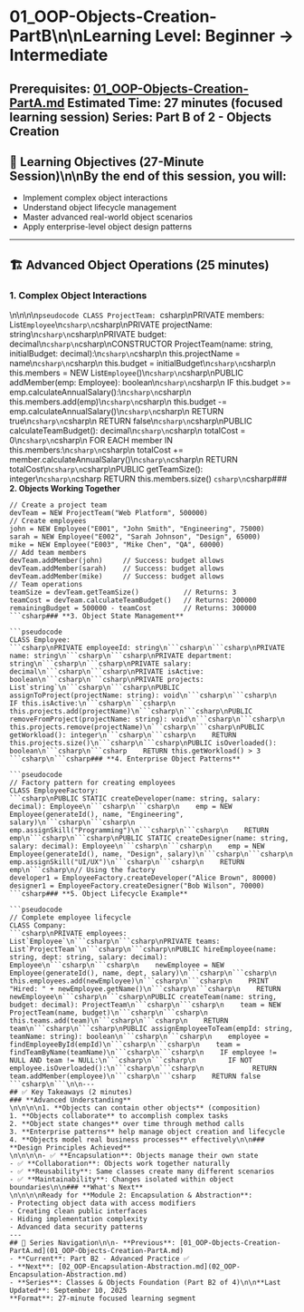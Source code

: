 # 01_OOP-Objects-Creation-PartB\n\n**Learning Level**: Beginner → Intermediate
**Prerequisites**: [01_OOP-Objects-Creation-PartA.md](01_OOP-Objects-Creation-PartA.md)
**Estimated Time**: 27 minutes (focused learning session)
**Series**: Part B of 2 - Objects Creation
---
## 🎯 Learning Objectives (27-Minute Session)\n\nBy the end of this session, you will:
- Implement complex object interactions
- Understand object lifecycle management
- Master advanced real-world object scenarios
- Apply enterprise-level object design patterns
---
## 🏗️ Advanced Object Operations (25 minutes)
### **1. Complex Object Interactions**\n\n\n\n```pseudocode
CLASS ProjectTeam:
```csharp\nPRIVATE members: List`Employee`\n```csharp\n```csharp\nPRIVATE projectName: string\n```csharp\n```csharp\nPRIVATE budget: decimal\n```csharp\n```csharp\nCONSTRUCTOR ProjectTeam(name: string, initialBudget: decimal):\n```csharp\n```csharp\n    this.projectName = name\n```csharp\n```csharp\n    this.budget = initialBudget\n```csharp\n```csharp\n    this.members = NEW List`Employee`()\n```csharp\n```csharp\nPUBLIC addMember(emp: Employee): boolean\n```csharp\n```csharp\n    IF this.budget >= emp.calculateAnnualSalary():\n```csharp\n```csharp\n        this.members.add(emp)\n```csharp\n```csharp\n        this.budget -= emp.calculateAnnualSalary()\n```csharp\n```csharp\n        RETURN true\n```csharp\n```csharp\n    RETURN false\n```csharp\n```csharp\nPUBLIC calculateTeamBudget(): decimal\n```csharp\n```csharp\n    totalCost = 0\n```csharp\n```csharp\n    FOR EACH member IN this.members:\n```csharp\n```csharp\n        totalCost += member.calculateAnnualSalary()\n```csharp\n```csharp\n    RETURN totalCost\n```csharp\n```csharp\nPUBLIC getTeamSize(): integer\n```csharp\n```csharp    RETURN this.members.size()```csharp\n```csharp### **2. Objects Working Together**
```pseudocode
// Create a project team
devTeam = NEW ProjectTeam("Web Platform", 500000)
// Create employees
john = NEW Employee("E001", "John Smith", "Engineering", 75000)
sarah = NEW Employee("E002", "Sarah Johnson", "Design", 65000)
mike = NEW Employee("E003", "Mike Chen", "QA", 60000)
// Add team members
devTeam.addMember(john)     // Success: budget allows
devTeam.addMember(sarah)    // Success: budget allows
devTeam.addMember(mike)     // Success: budget allows
// Team operations
teamSize = devTeam.getTeamSize()           // Returns: 3
teamCost = devTeam.calculateTeamBudget()   // Returns: 200000
remainingBudget = 500000 - teamCost        // Returns: 300000
```csharp### **3. Object State Management**
```pseudocode
CLASS Employee:
```csharp\nPRIVATE employeeId: string\n```csharp\n```csharp\nPRIVATE name: string\n```csharp\n```csharp\nPRIVATE department: string\n```csharp\n```csharp\nPRIVATE salary: decimal\n```csharp\n```csharp\nPRIVATE isActive: boolean\n```csharp\n```csharp\nPRIVATE projects: List`string`\n```csharp\n```csharp\nPUBLIC assignToProject(projectName: string): void\n```csharp\n```csharp\n    IF this.isActive:\n```csharp\n```csharp\n        this.projects.add(projectName)\n```csharp\n```csharp\nPUBLIC removeFromProject(projectName: string): void\n```csharp\n```csharp\n    this.projects.remove(projectName)\n```csharp\n```csharp\nPUBLIC getWorkload(): integer\n```csharp\n```csharp\n    RETURN this.projects.size()\n```csharp\n```csharp\nPUBLIC isOverloaded(): boolean\n```csharp\n```csharp    RETURN this.getWorkload() > 3```csharp\n```csharp### **4. Enterprise Object Patterns**
```pseudocode
// Factory pattern for creating employees
CLASS EmployeeFactory:
```csharp\nPUBLIC STATIC createDeveloper(name: string, salary: decimal): Employee\n```csharp\n```csharp\n    emp = NEW Employee(generateId(), name, "Engineering", salary)\n```csharp\n```csharp\n    emp.assignSkill("Programming")\n```csharp\n```csharp\n    RETURN emp\n```csharp\n```csharp\nPUBLIC STATIC createDesigner(name: string, salary: decimal): Employee\n```csharp\n```csharp\n    emp = NEW Employee(generateId(), name, "Design", salary)\n```csharp\n```csharp\n    emp.assignSkill("UI/UX")\n```csharp\n```csharp\n    RETURN emp\n```csharp\n// Using the factory
developer1 = EmployeeFactory.createDeveloper("Alice Brown", 80000)
designer1 = EmployeeFactory.createDesigner("Bob Wilson", 70000)
```csharp### **5. Object Lifecycle Example**
```pseudocode
// Complete employee lifecycle
CLASS Company:
```csharp\nPRIVATE employees: List`Employee`\n```csharp\n```csharp\nPRIVATE teams: List`ProjectTeam`\n```csharp\n```csharp\nPUBLIC hireEmployee(name: string, dept: string, salary: decimal): Employee\n```csharp\n```csharp\n    newEmployee = NEW Employee(generateId(), name, dept, salary)\n```csharp\n```csharp\n    this.employees.add(newEmployee)\n```csharp\n```csharp\n    PRINT "Hired: " + newEmployee.getName()\n```csharp\n```csharp\n    RETURN newEmployee\n```csharp\n```csharp\nPUBLIC createTeam(name: string, budget: decimal): ProjectTeam\n```csharp\n```csharp\n    team = NEW ProjectTeam(name, budget)\n```csharp\n```csharp\n    this.teams.add(team)\n```csharp\n```csharp\n    RETURN team\n```csharp\n```csharp\nPUBLIC assignEmployeeToTeam(empId: string, teamName: string): boolean\n```csharp\n```csharp\n    employee = findEmployeeById(empId)\n```csharp\n```csharp\n    team = findTeamByName(teamName)\n```csharp\n```csharp\n    IF employee != NULL AND team != NULL:\n```csharp\n```csharp\n        IF NOT employee.isOverloaded():\n```csharp\n```csharp\n            RETURN team.addMember(employee)\n```csharp\n```csharp    RETURN false```csharp\n```\n\n---
## ✅ Key Takeaways (2 minutes)
### **Advanced Understanding**\n\n\n\n1. **Objects can contain other objects** (composition)
1. **Objects collaborate** to accomplish complex tasks
2. **Object state changes** over time through method calls
3. **Enterprise patterns** help manage object creation and lifecycle
4. **Objects model real business processes** effectively\n\n### **Design Principles Achieved**\n\n\n\n- ✅ **Encapsulation**: Objects manage their own state
- ✅ **Collaboration**: Objects work together naturally
- ✅ **Reusability**: Same classes create many different scenarios
- ✅ **Maintainability**: Changes isolated within object boundaries\n\n### **What's Next**\n\n\n\nReady for **Module 2: Encapsulation & Abstraction**:
- Protecting object data with access modifiers
- Creating clean public interfaces
- Hiding implementation complexity
- Advanced data security patterns
---
## 🔗 Series Navigation\n\n- **Previous**: [01_OOP-Objects-Creation-PartA.md](01_OOP-Objects-Creation-PartA.md)
- **Current**: Part B2 - Advanced Practice ✅
- **Next**: [02_OOP-Encapsulation-Abstraction.md](02_OOP-Encapsulation-Abstraction.md)
- **Series**: Classes & Objects Foundation (Part B2 of 4)\n\n**Last Updated**: September 10, 2025
**Format**: 27-minute focused learning segment